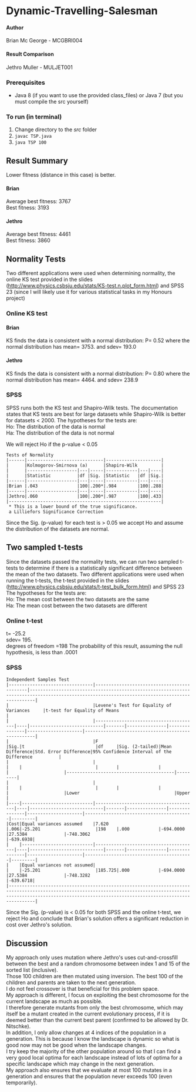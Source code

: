 # Dynamic-Travelling-Salesman
#### Author
Brian Mc George - MCGBRI004
#### Result Comparison
Jethro Muller - MULJET001

### Prerequisites
  - Java 8 (if you want to use the provided class_files) or Java 7 (but you must compile the src yourself)

### To run (in terminal)
  1. Change directory to the *src* folder
  2. ```javac TSP.java```
  3. ```java TSP 100```

## Result Summary
Lower fitness (distance in this case) is better.
#### Brian
Average best fitness: 3767</br>
Best fitness: 3193
#### Jethro
Average best fitness: 4461</br>
Best fitness: 3860

## Normality Tests
Two different applications were used when determining normality, the online KS test provided in the slides (http://www.physics.csbsju.edu/stats/KS-test.n.plot_form.html) and SPSS 23 (since I will likely use it for various statistical tasks in my Honours project)

### Online KS test
#### Brian
KS finds the data is consistent with a normal distribution: P= 0.52 where the normal distribution has mean= 3753. and sdev= 193.0
#### Jethro
KS finds the data is consistent with a normal distribution: P= 0.80 where the normal distribution has mean= 4464. and sdev= 238.9

### SPSS
SPSS runs both the KS test and Shapiro-Wilk tests. The documentation states that KS tests are best for large datasets while Shapiro-Wilk is better for datasets < 2000.
The hypotheses for the tests are:</br>
Ho: The distribution of the data is normal</br>
Ha: The distribution of the data is not normal</br>

We will reject Ho if the p-value < 0.05
```
Tests of Normality
|------|-----------------------------|---------------------|
|      |Kolmogorov-Smirnova (a)      |Shapiro-Wilk         |
|      |-------------------|---|-----|------------|---|----|
|      |Statistic          |df |Sig. |Statistic   |df |Sig.|
|------|-------------------|---|-----|------------|---|----|
|Brian |.043               |100|.200*|.984        |100|.288|
|------|-------------------|---|-----|------------|---|----|
|Jethro|.060               |100|.200*|.987        |100|.433|
|----------------------------------------------------------|
 * This is a lower bound of the true significance.
 a Lilliefors Significance Correction
```

Since the Sig. (p-value) for each test is > 0.05 we accept Ho and assume the distribution of the datasets are normal.

## Two sampled t-tests
Since the datasets passed the normality tests, we can run two sampled t-tests to determine if there is a statistically significant difference between the mean of the two datasets.
Two different applications were used when running the t-tests, the t-test provided in the slides (http://www.physics.csbsju.edu/stats/t-test_bulk_form.html) and SPSS 23
The hypotheses for the tests are:</br>
Ho: The mean cost between the two datasets are the same</br>
Ha: The mean cost between the two datasets are different</br>

### Online t-test
t= -25.2</br>
sdev= 195.</br>
degrees of freedom =198 The probability of this result, assuming the null hypothesis, is less than .0001

### SPSS
```
Independent Samples Test
|--------------------------------|--------------------------------------------|----------------------------------------------------------------------------------------------------------------------------------------------|
|                                |Levene's Test for Equality of Variances     |t-test for Equality of Means                                                                                                                  |
|                                |---------------------------------------|----|----------------------------|-------|---------------|---------------|---------------------|---------------------------------------------------|
|                                |F                                      |Sig.|t                           |df     |Sig. (2-tailed)|Mean Difference|Std. Error Difference|95% Confidence Interval of the Difference          |
|                                |                                       |    |                            |       |               |               |                     |-----------------------------------------|---------|
|                                |                                       |    |                            |       |               |               |                     |Lower                                    |Upper    |
|----|---------------------------|---------------------------------------|----|----------------------------|-------|---------------|---------------|---------------------|-----------------------------------------|---------|
|Cost|Equal variances assumed    |7.620                                  |.006|-25.201                     |198    |.000           |-694.0000      |27.5384              |-748.3062                                |-639.6938|
|    |---------------------------|---------------------------------------|----|----------------------------|-------|---------------|---------------|---------------------|-----------------------------------------|---------|
|    |Equal variances not assumed|                                       |    |-25.201                     |185.725|.000           |-694.0000      |27.5384              |-748.3282                                |-639.6718|
|----------------------------------------------------------------------------------------------------------------------------------------------------------------------------------------------------------------------------|
```

Since the Sig. (p-value) is < 0.05 for both SPSS and the online t-test, we reject Ho and conclude that Brian's solution offers a significant reduction in cost over Jethro's solution.

## Discussion
My approach only uses mutation where Jethro's uses cut-and-crossfill between the best and a random chromosome between index 1 and 15 of the sorted list (inclusive).</br>
Those 100 children are then mutated using inversion. The best 100 of the children and parents are taken to the next generation.</br>
I do not feel crossover is that beneficial for this problem space.</br>
My approach is different, I focus on exploiting the best chromosome for the current landscape as much as possible.</br>
I therefore generate mutants from only the best chromosome, which may itself be a mutant created in the current evolutionary process, if it is deemed better than the current best parent (confirmed to be allowed by Dr. Nitschke).</br>
In addition, I only allow changes at 4 indices of the population in a generation. This is because I know the landscape is dynamic so what is good now may not be good when the landscape changes.</br>
I try keep the majority of the other population around so that I can find a very good local optima for each landscape instead of lots of optima for a specific landscape which may change in the next generation.</br>
My approach also ensures that we evaluate at most 100 mutates in a generation and ensures that the population never exceeds 100 (even temporarily).</br>
